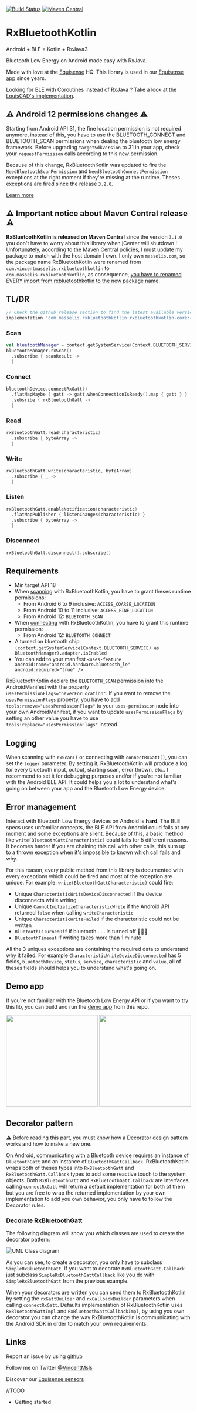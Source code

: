 [![Build Status](https://app.bitrise.io/app/94c2826fa7361333/status.svg?token=dAysx6Rt7j8iL29CFZlzGQ&branch=master)](https://app.bitrise.io/app/94c2826fa7361333) [![Maven Central](https://img.shields.io/maven-central/v/com.masselis.rxbluetoothkotlin/rxbluetoothkotlin-core)](https://search.maven.org/search?q=g:com.masselis.rxbluetoothkotlin)

# RxBluetoothKotlin
Android + BLE + Kotlin + RxJava3

Bluetooth Low Energy on Android made easy with RxJava.

Made with love at the [Equisense](http://equisense.com) HQ. This library is used in our [Equisense app](https://play.google.com/store/apps/details?id=com.equisense.motions) since years.

Looking for BLE with Coroutines instead of RxJava ? Take a look at the [LouisCAD's implementation](https://github.com/Beepiz/BleGattCoroutines).

## ⚠️ Android 12 permissions changes ⚠️
Starting from Android API 31, the fine location permission is not required anymore, instead of this, you have to use the BLUETOOTH_CONNECT and BLUETOOTH_SCAN permissions when dealing the bluetooth low energy framework. Before upgrading `targetSdkVersion` to 31 in your app, check your `requestPermission` calls according to this new permission.

Because of this change, RxBluetoothKotlin was updated to fire the `NeedBluetoothScanPermission` and `NeedBluetoothConnectPermission` exceptions at the right moment if they're missing at the runtime. Theses exceptions are fired since the release `3.2.0`.

[Learn more](https://developer.android.com/guide/topics/connectivity/bluetooth/permissions#declare-android12-or-higher)

## ⚠️ Important notice about Maven Central release ⚠️
**RxBluetoothKotlin is released on Maven Central** since the version `3.1.0` you don't have to worry about this library when jCenter will shutdown ! Unfortunately, according to the Maven Central policies, I must update my package to match with the host domain I own. I only own `masselis.com`, so the package name RxBluetothKotlin were renamed from `com.vincentmasselis.rxbluetoothkotlin` to `com.masselis.rxbluetoothkotlin`, as consequence, <ins>you have to renamed EVERY import from rxbluetoothkotlin to the new package name</ins>.

## TL/DR

```groovy
// Check the github release section to find the latest available version
implementation 'com.masselis.rxbluetoothkotlin:rxbluetoothkotlin-core:<<latest_version>>'
```

### Scan
```kotlin
val bluetoothManager = context.getSystemService(Context.BLUETOOTH_SERVICE) as BluetoothManager
bluetoothManager.rxScan()
  .subscribe { scanResult ->
  }
```
### Connect
```kotlin
bluetoothDevice.connectRxGatt()
  .flatMapMaybe { gatt -> gatt.whenConnectionIsReady().map { gatt } }
  .subsribe { rxBluetoothGatt ->
  }
```
### Read
```kotlin
rxBluetoothGatt.read(characteristic)
  .subscribe { byteArray ->
  }
```
### Write
```kotlin
rxBluetoothGatt.write(characteristic, byteArray)
  .subscribe { _ ->
  }
```
### Listen
```kotlin
rxBluetoothGatt.enableNotification(characteristic)
  .flatMapPublisher { listenChanges(characteristic) }
  .subscribe { byteArray ->
  }
```
### Disconnect
```kotlin
rxBluetoothGatt.disconnect().subscribe()
```

## Requirements
* Min target API 18
* When <ins>scanning</ins> with RxBluetoothKotlin, you have to grant theses runtime permissions:
    - From Android 6 to 9 inclusive: `ACCESS_COARSE_LOCATION`
    - From Android 10 to 11 inclusive: `ACCESS_FINE_LOCATION`
    - From Android 12: `BLUETOOTH_SCAN`
* When <ins>connecting</ins> with RxBluetoothKotlin, you have to grant this runtime permission:
    - From Android 12: `BLUETOOTH_CONNECT`
* A turned on bluetooth chip `(context.getSystemService(Context.BLUETOOTH_SERVICE) as BluetoothManager).adapter.isEnabled`
* You can add to your manifest `<uses-feature android:name="android.hardware.bluetooth_le" android:required="true" />`

RxBluetoothKotlin declare the `BLUETOOTH_SCAN` permission into the AndroidManifest with the property `usesPermissionFlags="neverForLocation"`. If you want to remove the `usesPermissionFlags` property, you have to add `tools:remove="usesPermissionFlags"` to your `uses-permission` node into your own AndroidManifest, if you want to update `usesPermissionFlags` by setting an other value you have to use `tools:replace="usesPermissionFlags"` instead.

## Logging
When scanning with `rxScan()` or connecting with `connectRxGatt()`, you can set the `logger` parameter. By setting it, RxBluetoothKotlin will produce a log for every bluetooth input, output, starting scan, error thrown, etc.. I recommend to set it for debugging purposes and/or if you're not familiar with the Android BLE API. It could helps you a lot to understand what's going on between your app and the Bluetooth Low Energy device.

## Error management
Interact with Bluetooth Low Energy devices on Android is **hard**. The BLE specs uses unfamiliar concepts, the BLE API from Android could fails at any moment and some exceptions are silent. Because of this, a basic method like `write(BluetoothGattCharacteristic)` could fails for 5 different reasons. It becomes harder if you are chaining this call with other calls, this sum up to a thrown exception when it's impossible to known which call fails and why.

For this reason, every public method from this library is documented with every exceptions which could be fired and most of the exception are unique. For example: `write(BluetoothGattCharacteristic)` could fire:
* Unique `CharacteristicWriteDeviceDisconnected` if the device disconnects while writing
* Unique `CannotInitializeCharacteristicWrite` if the Android API returned `false` when calling `writeCharacteristic`
* Unique `CharacteristicWriteFailed` if the characteristic could not be written
* `BluetoothIsTurnedOff` if bluetooth...... is turned off 🤷🏻‍♀️
* `BluetoothTimeout` if writing takes more than 1 minute

All the 3 uniques exceptions are containing the required data to understand why it failed. For example `CharacteristicWriteDeviceDisconnected` has 5 fields, `bluetoothDevice`, `status`, `service`, `characteristic` and `value`, all of theses fields should helps you to understand what's going on.

## Demo app
If you're not familiar with the Bluetooth Low Energy API or if you want to try this lib, you can build and run the [demo app](https://github.com/VincentMasselis/RxBluetoothKotlin/tree/master/dev-app) from this repo.

<img src="https://github.com/VincentMasselis/RxBluetoothKotlin/raw/master/assets/pictures/demo-scan-activity.jpg" width="250"> <img src="https://github.com/VincentMasselis/RxBluetoothKotlin/raw/master/assets/pictures/demo-device-activity.jpg" width="250">

## Decorator pattern
⚠ Before reading this part, you must know how a [Decorator design pattern](https://en.wikipedia.org/wiki/Decorator_pattern) works and how to make a new one.

On Android, communicating with a Bluetooth device requires an instance of `BluetoothGatt` and an instance of `BluetoothGattCallback`. RxBluetoothKotlin wraps both of theses types into `RxBluetoothGatt` and `RxBluetoothGatt.Callback` types to add some reactive touch to the system objects. Both `RxBluetoothGatt` and `RxBluetoothGatt.Callback` are interfaces, calling `connectRxGatt` will return a default implementation for both of them but you are free to wrap the returned implementation by your own implementation to add you own behavior, you only have to follow the Decorator rules.

### Decorate RxBluetoothGatt
The following diagram will show you which classes are used to create the decorator pattern:

![UML Class diagram](http://yuml.me/63d484c6.svg)

[comment]: <> (Used syntax 
"""
[BluetoothGatt{bg:cornsilk}]<1-<>[<<RxBluetoothGatt>>{bg:lavender}]
[<<RxBluetoothGatt>>]^-.-[RxBluetoothGattImpl{bg:lavender}]
[<<RxBluetoothGatt>>]^-.-[SimpleRxBluetoothGatt{bg:lavender}]
[<<RxBluetoothGatt>>]<1-<>[SimpleRxBluetoothGatt]
[SimpleRxBluetoothGatt]^-[An other Decorator{bg:lightblue}]
[SimpleRxBluetoothGatt]^-[Your Decorator{bg:lightblue}]lue}]
"""
On this website `https://yuml.me/diagram/scruffy/class/draw`
)

As you can see, to create a decorator, you only have to subclass `SimpleRxBluetoothGatt`. If you want to decorate `RxBluetoothGatt.Callback` just subclass `SimpleRxBluetoothGattCallback` like you do with `SimpleRxBluetoothGatt` from the previous example.

When your decorators are written you can send them to RxBluetoothKotlin by setting the `rxGattBuilder` and `rxCallbackBuilder` parameters when calling `connectRxGatt`. Defaults implementation of RxBluetoothKotlin uses `RxBluetoothGattImpl` and `RxBluetoothGattCallbackImpl`, by using you own decorator you can change the way RxBluetoothKotlin is communicating with the Android SDK in order to match your own requirements.

## Links
Report an issue by using [github](https://github.com/VincentMasselis/RxBluetoothKotlin/issues)

Follow me on Twitter [@VincentMsls](https://twitter.com/VincentMsls)

Discover our [Equisense sensors](https://equisense.com)

//TODO 

- Getting started

